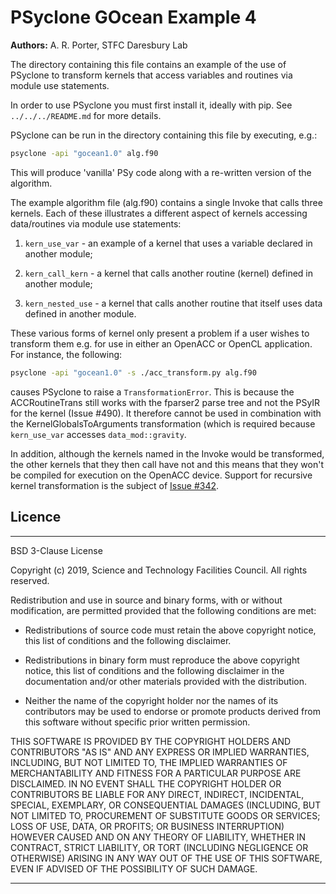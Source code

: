 # PSyclone GOcean Example 4

**Authors:** A. R. Porter, STFC Daresbury Lab

The directory containing this file contains an example of the use of
PSyclone to transform kernels that access variables and routines
via module use statements.

In order to use PSyclone you must first install it, ideally with pip.
See `../../../README.md` for more details.

PSyclone can be run in the directory containing this file by 
executing, e.g.:

```sh
psyclone -api "gocean1.0" alg.f90
```

This will produce 'vanilla' PSy code along with a re-written version of
the algorithm.

The example algorithm file (alg.f90) contains a single Invoke that
calls three kernels. Each of these illustrates a different aspect
of kernels accessing data/routines via module use statements:

1. `kern_use_var` - an example of a kernel that uses a variable
   declared in another module;

2. `kern_call_kern` - a kernel that calls another routine (kernel) defined
   in another module;

3. `kern_nested_use` - a kernel that calls another routine that itself
   uses data defined in another module.

These various forms of kernel only present a problem if a user wishes
to transform them e.g. for use in either an OpenACC or OpenCL
application. For instance, the following:

```sh
psyclone -api "gocean1.0" -s ./acc_transform.py alg.f90
```

causes PSyclone to raise a `TransformationError`. This is because the
ACCRoutineTrans still works with the fparser2 parse tree and not the
PSyIR for the kernel (Issue #490). It therefore cannot be used in
combination with the KernelGlobalsToArguments transformation (which is
required because `kern_use_var` accesses `data_mod::gravity`.

In addition, although the kernels named in the Invoke would be
transformed, the other kernels that they then call have not and this
means that they won't be compiled for execution on the OpenACC
device. Support for recursive kernel transformation is the subject of
[Issue #342](https://github.com/stfc/PSyclone/issues/342).

## Licence

-----------------------------------------------------------------------------

BSD 3-Clause License

Copyright (c) 2019, Science and Technology Facilities Council.
All rights reserved.

Redistribution and use in source and binary forms, with or without
modification, are permitted provided that the following conditions are met:

* Redistributions of source code must retain the above copyright notice, this
  list of conditions and the following disclaimer.

* Redistributions in binary form must reproduce the above copyright notice,
  this list of conditions and the following disclaimer in the documentation
  and/or other materials provided with the distribution.

* Neither the name of the copyright holder nor the names of its
  contributors may be used to endorse or promote products derived from
  this software without specific prior written permission.

THIS SOFTWARE IS PROVIDED BY THE COPYRIGHT HOLDERS AND CONTRIBUTORS
"AS IS" AND ANY EXPRESS OR IMPLIED WARRANTIES, INCLUDING, BUT NOT
LIMITED TO, THE IMPLIED WARRANTIES OF MERCHANTABILITY AND FITNESS
FOR A PARTICULAR PURPOSE ARE DISCLAIMED. IN NO EVENT SHALL THE
COPYRIGHT HOLDER OR CONTRIBUTORS BE LIABLE FOR ANY DIRECT, INDIRECT,
INCIDENTAL, SPECIAL, EXEMPLARY, OR CONSEQUENTIAL DAMAGES (INCLUDING,
BUT NOT LIMITED TO, PROCUREMENT OF SUBSTITUTE GOODS OR SERVICES;
LOSS OF USE, DATA, OR PROFITS; OR BUSINESS INTERRUPTION) HOWEVER
CAUSED AND ON ANY THEORY OF LIABILITY, WHETHER IN CONTRACT, STRICT
LIABILITY, OR TORT (INCLUDING NEGLIGENCE OR OTHERWISE) ARISING IN
ANY WAY OUT OF THE USE OF THIS SOFTWARE, EVEN IF ADVISED OF THE
POSSIBILITY OF SUCH DAMAGE.

-----------------------------------------------------------------------------
